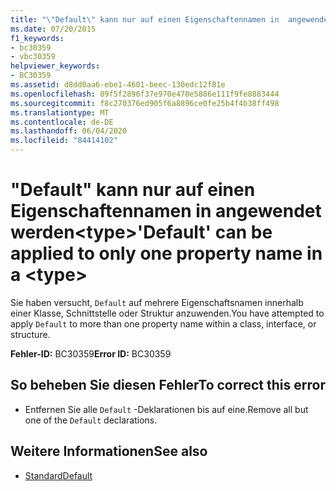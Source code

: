 ```yaml
---
title: "\"Default\" kann nur auf einen Eigenschaftennamen in  angewendet werden<type>"
ms.date: 07/20/2015
f1_keywords:
- bc30359
- vbc30359
helpviewer_keywords:
- BC30359
ms.assetid: d8dd0aa6-ebe1-4601-beec-130edc12f81e
ms.openlocfilehash: 89f5f2896f37e970e470e5886e111f9fe8883444
ms.sourcegitcommit: f8c270376ed905f6a8896ce0fe25b4f4b38ff498
ms.translationtype: MT
ms.contentlocale: de-DE
ms.lasthandoff: 06/04/2020
ms.locfileid: "84414102"
---
```

# <a name="default-can-be-applied-to-only-one-property-name-in-a-type"></a><span data-ttu-id="16bf7-102">"Default" kann nur auf einen Eigenschaftennamen in  angewendet werden\<type></span><span class="sxs-lookup"><span data-stu-id="16bf7-102">'Default' can be applied to only one property name in a \<type></span></span>
<span data-ttu-id="16bf7-103">Sie haben versucht, `Default` auf mehrere Eigenschaftsnamen innerhalb einer Klasse, Schnittstelle oder Struktur anzuwenden.</span><span class="sxs-lookup"><span data-stu-id="16bf7-103">You have attempted to apply `Default` to more than one property name within a class, interface, or structure.</span></span>  
  
 <span data-ttu-id="16bf7-104">**Fehler-ID:** BC30359</span><span class="sxs-lookup"><span data-stu-id="16bf7-104">**Error ID:** BC30359</span></span>  
  
## <a name="to-correct-this-error"></a><span data-ttu-id="16bf7-105">So beheben Sie diesen Fehler</span><span class="sxs-lookup"><span data-stu-id="16bf7-105">To correct this error</span></span>  
  
- <span data-ttu-id="16bf7-106">Entfernen Sie alle `Default` -Deklarationen bis auf eine.</span><span class="sxs-lookup"><span data-stu-id="16bf7-106">Remove all but one of the `Default` declarations.</span></span>  
  
## <a name="see-also"></a><span data-ttu-id="16bf7-107">Weitere Informationen</span><span class="sxs-lookup"><span data-stu-id="16bf7-107">See also</span></span>

- [<span data-ttu-id="16bf7-108">Standard</span><span class="sxs-lookup"><span data-stu-id="16bf7-108">Default</span></span>](../language-reference/modifiers/default.md)
